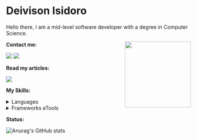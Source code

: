 <div display="flex">
  <h1>Deivison Isidoro</h1>
</div>
<p align="left">Hello there, I am a mid-level software developer with a degree in Computer Science.</p>
<img align="right" height="180em" src="https://user-images.githubusercontent.com/74038190/216658123-b1fdfa47-8605-467a-ab8b-0e87a7916002.gif" />

<p>
  <strong>Contact me:</strong>
</p>

<a href = "mailto:deivisonisidoro@gmail.com"><img src="https://img.shields.io/badge/-Gmail-%23333?style=for-the-badge&logo=gmail&logoColor=white" target="_blank"></a>
<a href="https://www.linkedin.com/in/deivison-isidoro/" target="_blank"><img src="https://img.shields.io/badge/-LinkedIn-%230077B5?style=for-the-badge&logo=linkedin&logoColor=white" target="_blank"></a>

<p>
  <strong>Read my articles:</strong>
</p>
<a href="https://medium.com/@deivisonisidoro_94304" target="_blank"><img src="https://img.shields.io/badge/Medium-12100E?style=for-the-badge&logo=medium&logoColor=white" target="_blank"></a>
<div>
  <p>
    <strong>My Skills:</strong>
  </p>
   <details>
    <summary>Languages</summary>
    
   ![TypeScript](https://img.shields.io/badge/TypeScript-3178C6?style=for-the-badge&logo=typescript&logoColor=white)
   ![Python](https://img.shields.io/badge/python-100000?style=for-the-badge&logo=python&logoColor=blue)
   ![Javascript](https://img.shields.io/badge/javascript-100000?style=for-the-badge&logo=JavaScript)
  </details>

  <details>
    <summary>Frameworks eTools</summary>  
  
  ![Python](https://img.shields.io/badge/Django-092E20?style=for-the-badge&logo=django&logoColor=white)
  ![Python](https://img.shields.io/badge/Flask-000000?style=for-the-badge&logo=flask&logoColor=white)
  ![Python](https://img.shields.io/badge/PostgreSQL-316192?style=for-the-badge&logo=postgresql&logoColor=white)
  ![Python](https://img.shields.io/badge/Git-E34F26?style=for-the-badge&logo=git&logoColor=white)
  ![Python](https://img.shields.io/badge/React-20232A?style=for-the-badge&logo=react&logoColor=61DAFB)
  ![MATERIALUI](https://img.shields.io/badge/Material--UI-0081CB?style=for-the-badge&logo=material-ui&logoColor=white)
  ![React Native](https://img.shields.io/badge/React_Native-20232A?style=for-the-badge&logo=react&logoColor=61DAFB)
  ![Next.js](https://img.shields.io/badge/Next.js-000000?style=for-the-badge&logo=next.js&logoColor=white)
  ![NestJS](https://img.shields.io/badge/NestJS-E0234E?style=for-the-badge&logo=nestjs&logoColor=white)
  ![Tailwind CSS](https://img.shields.io/badge/Tailwind_CSS-38B2AC?style=for-the-badge&logo=tailwind-css&logoColor=white)
  ![Docker](https://img.shields.io/badge/Docker-2496ED?style=for-the-badge&logo=docker&logoColor=white)
</div>


<p>
  <strong>Status:</strong>
</p>

![Anurag's GitHub stats](https://github-readme-stats.vercel.app/api?username=deivisonisidoro&theme=tokyonight&show_icons=true)
    


